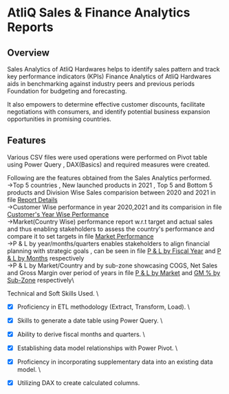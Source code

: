 # AtliQ Sales & Finance Analytics Reports

## Overview

Sales Analytics of AtliQ Hardwares helps to identify sales pattern and track key performance indicators (KPIs)
Finance Analytics of AtliQ Hardwares aids in benchmarking against industry peers and previous periods Foundation for budgeting and forecasting.

It also empowers to determine effective customer discounts, facilitate negotiations with consumers, and identify potential business expansion opportunities in promising countries.

## Features
Various CSV files were used operations were performed on Pivot table using Power Query , DAX(Basics) and required measures were created.

Following are the features obtained from the Sales Analytics performed.\
->Top 5 countries , New launched products in 2021 , Top 5 and Bottom 5 products and Division Wise Sales comparision between 2020 and 2021 in file <a href = "report_templates.pdf">Report Details </a>\
->Customer Wise performance in year 2020,2021 and its comparision in file <a href = "Customer wise performance.pdf">Customer's Year Wise Performance </a>\
->Market(Country Wise) performance report w.r.t target and actual sales and thus enabling stakeholders to assess the country's performance and compare it to set targets in file <a href = "Market Performance VS Target.pdf">Market Performance </a> \
->P & L by year/months/quarters enables stakeholders to align financial planning with strategic goals , can be seen in file <a href = "P & L by FIscal Year.pdf">P & L by Fiscal Year</a> and <a href = "P & L by Months.pdf">P & L by Months</a> respectively\
->P & L by Market/Country and by sub-zone showcasing COGS, Net Sales and Gross Margin over period of years in file  <a href = "P & L by market.pdf">P & L by Market</a> and <a href = "GM % by sub-zone.pdf">GM % by Sub-Zone</a> respectively\

Technical and Soft Skills Used. \
- [x] Proficiency in ETL methodology (Extract, Transform, Load). \
- [x] Skills to generate a date table using Power Query. \
- [x] Ability to derive fiscal months and quarters. \
- [x] Establishing data model relationships with Power Pivot. \
- [x] Proficiency in incorporating supplementary data into an existing data model. \
- [x] Utilizing DAX to create calculated columns.








